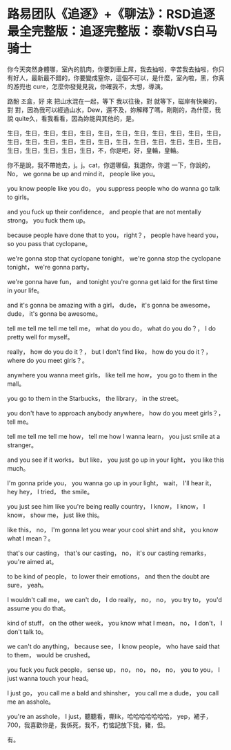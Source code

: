 # 路易团队《追逐》+《聊法》：RSD追逐最全完整版：追逐完整版：泰勒VS白马骑士

你今天突然身體哪，室內的肌肉，你要到車上屌，我去抽啦，辛苦我去抽啦，你只有好人，最新最不錯的，你要變成窒你，這個不可以，是什麼，室內啦，黑，你真的游兜也 cure，怎麼你發覺見我，你確我不，太想，導演。

路酚 조盒，好 來 把山水混在一起，等下 我以往後，對 就等下，磁岸有快樂的，對 對，因為我可以經過山水，Dew，還不及，妳解釋了嗎，剛剛的，為什麼，我說 quite久，看我看看，因為妳能與其他的，是。

生日，生日，生日，生日，生日，生日，生日，生日，生日，生日，生日，生日，生日，生日，生日，生日，生日，生日，生日，生日，生日，生日，生日，生日，生日，生日，生日，生日，生日，不，你是吧，好，皇輪，皇輪。

你不是說，我不帶她去，j。j。cat，你選哪個，我選你，你選 一下，你說的，No， we gonna be up and mind it， people like you。

 you know people like you do， you suppress people who do wanna go talk to girls。

 and you fuck up their confidence， and people that are not mentally strong， you fuck them up。

 because people have done that to you， right？， people have heard you， so you pass that cyclopane。

 we're gonna stop that cyclopane tonight， we're gonna stop the cyclopane tonight， we're gonna party。

 we're gonna have fun， and tonight you're gonna get laid for the first time in your life。

 and it's gonna be amazing with a girl， dude， it's gonna be awesome， dude， it's gonna be awesome。

 tell me tell me tell me tell me， what do you do， what do you do？， I do pretty well for myself。

 really， how do you do it？， but I don't find like， how do you do it？， where do you meet girls？。

 anywhere you wanna meet girls， like tell me how， you go to them in the mall。

 you go to them in the Starbucks， the library， in the street。

 you don't have to approach anybody anywhere， how do you meet girls？， tell me。

 tell me tell me tell me how， tell me how I wanna learn， you just smile at a stranger。

 and you see if it works， but like， you just go up in your light， you like this much。

 I'm gonna pride you， you wanna go up in your light， wait， I'll hear it， hey hey， I tried， the smile。

 you just see him like you're being really country， I know， I know， I know， show me， just like this。

 like this， no， I'm gonna let you wear your cool shirt and shit， you know what I mean？。

 that's our casting， that's our casting， no， it's our casting remarks， you're aimed at。

 to be kind of people， to lower their emotions， and then the doubt are sure， yeah。

 I wouldn't call me， we can't do， I do really， no， no， you try to， you'd assume you do that。

 kind of stuff， on the other week， you know what I mean， no， I don't， I don't talk to。

 we can't do anything， because see， I know people， who have said that to them， would be crushed。

 you fuck you fuck people， sense up， no， no， no， no， you to you， I just wanna touch your head。

 I just go， you call me a bald and shinsher， you call me a dude， you call me an asshole。

 you're an asshole， I just，聽聽看，嘶lik，哈哈哈哈哈哈哈， yep，裙子，700，我喜歡你是，我係死，我不，冇惦記放下我，豬，但。

有。